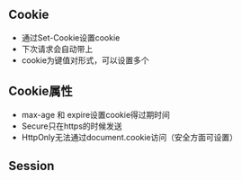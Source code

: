 ## Cookie
* 通过Set-Cookie设置cookie
* 下次请求会自动带上
* cookie为键值对形式，可以设置多个

## Cookie属性
* max-age 和 expire设置cookie得过期时间
* Secure只在https的时候发送
* HttpOnly无法通过document.cookie访问（安全方面可设置）

## Session